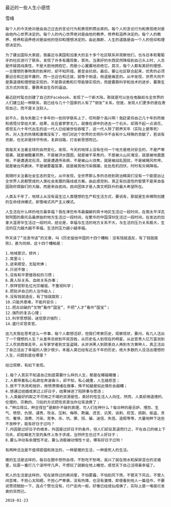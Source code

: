 最近的一些人生小感悟

雪峰


    每个人的今天绝对是由自己过去的言论行为和表现积攒出来的。每个人的言论行为和表现绝对是由他内心世界决定的。每个人的内心世界绝对是由他的教养、修养和涵养决定的。每个人的教养、修养和涵养绝对是由他的信仰和理想决定的。由此推断，人生的道路是由一个人的信仰和理想决定的。

    为了建出国际大家庭，我最近与美国和加拿大的五十多个社区联系并观察他们，也与日本和葡萄牙的社区进行了联系，发现了许多有趣现象，首先，当美好的东西突然降临到自己头上时，人总是怀疑其纯美性，不是大胆地拥抱它，而是小心翼翼地拒绝它。其次，每个人都有美好的理想，一旦理想的事物真的到来时，却不知所措，甚至会抗拒。最后，要让社区联合起来，优秀的必须要迎合和迁就平庸的，而一旦迎合和迁就，就等于倒退，倒退是痛苦的。从中发现，世界大同不是靠道德和理想能实现的，不是靠说教和引导能够实现的，而是要靠科学和技术的进步，要靠生活方式的改变，要靠来自生存的逼迫。

    最近赶时髦也创建了自己的Facebook，发现了一个新大陆，那就是可以坐在电脑前与全世界的人们建立起一种联系，我已经与几十个国家的人有了“朋友”关系，但是，发现人们更多的是在表现自己，而不是关注别人。

    前不久，我与失散三十多年的一些同学联系上了，哎哟那个高兴啊！我赶紧将自己几十年的所做和感悟分享给大家，结果，反应者寥寥无几，就像在湖中扔进去一个石头，却溅不起一点浪花，感觉五六十年代出生的这一代人已经被世俗吞噬了，这一代人除了颐养天年（实际上是等死）外，对人生的热情和激情没有了，他们对这个世界的文明升华不会有什么特殊的贡献了，若说有贡献，也无非是持守传统，复辟旧路，打击新思想而已。

    我每天关注着全球的自然变化，发现，今天的地球上没有任何一个地方是绝对安全的，不是严寒侵袭，就是被酷暑煎熬，不是被洪水围困，就是被干旱焦灼，不是被火山灰淹没，就是被地震震倒，不是遭遇泥石流，就是遭遇传染病，不是被山火烧焦，就是被战乱困扰，不是被飓风吹垮，就是被台风裹挟，不是被雾霾笼罩，就是被其他污染蹂躏，处处危机四伏，时时有灾祸降临。

    我随时关注着社会生态的变化，从中发现，全世界那么多的总统到政治精英们没有一个能提出让全世界人民都赞成的人类社会发展的路线或方案。由此感觉到，真正有创造性的智慧不是来自各国政府首脑们的大脑，而是来自民间。民间团体才是人类文明跃升的最大希望所在。

    人类五千年了，地球上从没有诞生过人类理想的生产和生活方式，要说有，那就是生命禅院创建的生命绿洲模式，即雪峰式共产主义模式。

    人生活在什么样的地方最幸福？我在津巴布韦最偏僻的宾卡地区生活过一段时间，在南太平洋瓦努阿图的桑托岛最原始的地方生活过一段时间，在繁华的中国深圳生活过一段时间，在发达的加拿大温哥华生活过一段时间，结论是，幸福与生活的地方关系不大，与生活的压力关系极大，生活的压力越大越不幸福，生活的压力越小越幸福。

    昨天读了“沧浪书话”的文章，叫《历史留给中国的十四个糟粕：没有钱就造反，有了钱就腐败》，甚为同频，这十四个糟粕是：

    1.地域意识，排外；
    2.窝里斗；
    3.逆来顺受，无耻吹捧；
    4.只说不做；
    5.没有和平更替政权的习惯；
    6.靠人际关系、血统关系办事；
    7.崇拜官职名位光宗耀祖，不重视科学；
    8.把批评自己的人当作敌人；
    9.没有钱就造反，有了钱就腐败；
    10.只能共患难，不能共安乐；
    11.把古旧破的“文物”看作“国宝”，不把“人才”看作“国宝”；
    12.强烈的复古心理；
    13.科学思想弱，迷信意识强烈；
    14.盛行买官卖官。

    这几天我在思考这么一件事，每个人都想活好，但我们考察历史，观察现状，要问，有几人活出了一个理想的人生？从皇帝总统到平民百姓，从历史名人到现在的明星，从达官贵人亿万富翁到工人农民商贩走卒，从专家学者到文盲盗贼，从非洲黑人到欧美白人再到东方黄种人，真正活出了自己活出了幸福的人很少很少。本届人类已经有近五千年的历史，绝大多数的人没活出理想的人生，问题到底在哪里？

    经过观察，有如下发现。

    1.每个人其实不知道自己到底需要什么样的人生，都是在瞎碰瞎撞；
    2.人都带着私心私欲在奔波奋斗，却不知，私心越重，人生越悲苦；
    3.放不下失败和挫折，用愤懑情绪在做事，殊不知越是如此情形会越糟；
    4.想通过结婚成家过上好日子，结果掉进了陷阱事与愿违；
    5.人类最好的取之不尽用之不竭的资源是性，美好的性生活人人向往，然而，人类却用道德的、伦理的、宗教的、习俗的方式把性资源当作垃圾浪费了；
    6.“种瓜得瓜，种豆得豆”是颠扑不破的真理，可人们在种什么？每日种的是忌妒、埋怨、生气、愤怒、仇恨、谴责、攻击、压制、侮辱、欺骗、谎言、讥笑、讽刺、挖苦、挑剔、偷盗、贪污、奢侈、浪费、污染、竞争、杀、坑、蒙、拐、骗、迷信、失信、造假等等，大量地种下这些不良种子，能有好日子过吗？
    7.内因是过好日子的根本，外因是过好日子的条件，但人们却反其道而行之，不在自己的根上下功夫，却在瞬息万变的条件上急于求成，当然终生也过不上好日子；
    8.要么冲动有余理性不足，要么消极被动惰性十足，哪有好日子过哟！

    有两种活法是不值得提倡和效法的，一种是猪的生活，一种是死人的生活。

    猪的生活是这样的，每日在圈中悠然自得，不愁吃不愁喝，高兴了就在雨水和屎尿混合的泥塘里，玩耍一番打几个滚哼哼几声，不想玩了就躺在地上睡觉，感觉天下自己活得最幸福了。

    死人的生活是这样的，宅在装饰过的房间里，不怕雾霾，不怕刮风下雨，不管天下风云，不管人间苦难，不担心太阳晒，不担心严寒袭，没有热情，也没有激情，即使看到他人一篇佳作，不要说赞颂鼓励一下，连点个赞也没有，行尸走肉一般，好像已经成仙成佛了，实际上是一堆腐烂发臭的货而已。

    2018-01-23



